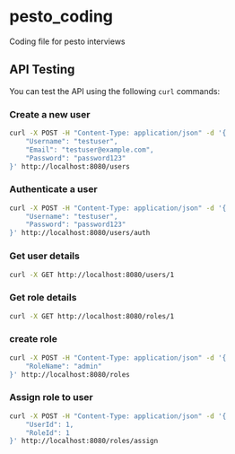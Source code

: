 # pesto_coding
Coding file for pesto interviews

## API Testing

You can test the API using the following `curl` commands:

### Create a new user

```bash
curl -X POST -H "Content-Type: application/json" -d '{
    "Username": "testuser",
    "Email": "testuser@example.com",
    "Password": "password123"
}' http://localhost:8080/users

```

### Authenticate a user

```bash
curl -X POST -H "Content-Type: application/json" -d '{
    "Username": "testuser",
    "Password": "password123"
}' http://localhost:8080/users/auth
```

### Get user details

```bash
curl -X GET http://localhost:8080/users/1
```

### Get role details

```bash
curl -X GET http://localhost:8080/roles/1
```

### create role

```bash
curl -X POST -H "Content-Type: application/json" -d '{
    "RoleName": "admin"
}' http://localhost:8080/roles
```

### Assign role to user

```bash
curl -X POST -H "Content-Type: application/json" -d '{
    "UserId": 1,
    "RoleId": 1
}' http://localhost:8080/roles/assign
```

